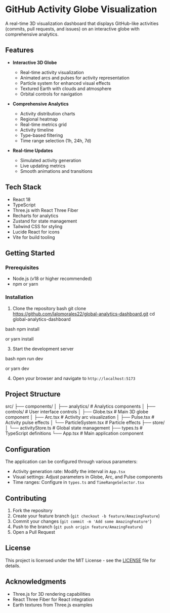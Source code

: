 # GitHub Activity Globe Visualization

A real-time 3D visualization dashboard that displays GitHub-like activities (commits, pull requests, and issues) on an interactive globe with comprehensive analytics.



## Features

- **Interactive 3D Globe**
  - Real-time activity visualization
  - Animated arcs and pulses for activity representation
  - Particle system for enhanced visual effects
  - Textured Earth with clouds and atmosphere
  - Orbital controls for navigation

- **Comprehensive Analytics**
  - Activity distribution charts
  - Regional heatmap
  - Real-time metrics grid
  - Activity timeline
  - Type-based filtering
  - Time range selection (1h, 24h, 7d)

- **Real-time Updates**
  - Simulated activity generation
  - Live updating metrics
  - Smooth animations and transitions

## Tech Stack

- React 18
- TypeScript
- Three.js with React Three Fiber
- Recharts for analytics
- Zustand for state management
- Tailwind CSS for styling
- Lucide React for icons
- Vite for build tooling

## Getting Started

### Prerequisites

- Node.js (v18 or higher recommended)
- npm or yarn

### Installation

1. Clone the repository 
bash
git clone https://github.com/lalomorales22/global-analytics-dashboard.git
cd global-analytics-dashboard

bash
npm install

or
yarn install


3. Start the development server

bash
npm run dev

or
yarn dev


4. Open your browser and navigate to `http://localhost:5173`

## Project Structure
src/
├── components/
│ ├── analytics/ # Analytics components
│ ├── controls/ # User interface controls
│ ├── Globe.tsx # Main 3D globe component
│ ├── Arc.tsx # Activity arc visualization
│ ├── Pulse.tsx # Activity pulse effects
│ └── ParticleSystem.tsx # Particle effects
├── store/
│ └── activityStore.ts # Global state management
├── types.ts # TypeScript definitions
└── App.tsx # Main application component


## Configuration

The application can be configured through various parameters:

- Activity generation rate: Modify the interval in `App.tsx`
- Visual settings: Adjust parameters in Globe, Arc, and Pulse components
- Time ranges: Configure in `types.ts` and `TimeRangeSelector.tsx`

## Contributing

1. Fork the repository
2. Create your feature branch (`git checkout -b feature/AmazingFeature`)
3. Commit your changes (`git commit -m 'Add some AmazingFeature'`)
4. Push to the branch (`git push origin feature/AmazingFeature`)
5. Open a Pull Request

## License

This project is licensed under the MIT License - see the [LICENSE](LICENSE) file for details.

## Acknowledgments

- Three.js for 3D rendering capabilities
- React Three Fiber for React integration
- Earth textures from Three.js examples